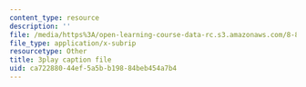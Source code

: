 ```yaml
---
content_type: resource
description: ''
file: /media/https%3A/open-learning-course-data-rc.s3.amazonaws.com/8-821-string-theory-and-holographic-duality-fall-2014/ca72288044ef5a5bb19884beb454a7b4_LoIXB2GJHkg.vtt
file_type: application/x-subrip
resourcetype: Other
title: 3play caption file
uid: ca722880-44ef-5a5b-b198-84beb454a7b4
---
```

